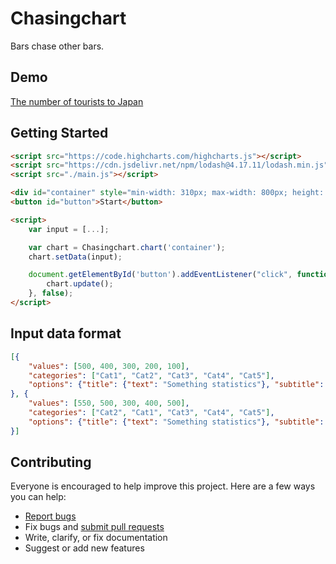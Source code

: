 # Chasingchart

Bars chase other bars.

## Demo

[The number of tourists to Japan](https://github.com/ts-3156/chasingchart/blob/master/media/tourists.gif)

## Getting Started

```html
<script src="https://code.highcharts.com/highcharts.js"></script>
<script src="https://cdn.jsdelivr.net/npm/lodash@4.17.11/lodash.min.js"></script>
<script src="./main.js"></script>

<div id="container" style="min-width: 310px; max-width: 800px; height: 400px; margin: 0 auto"></div>
<button id="button">Start</button>

<script>
    var input = [...];

    var chart = Chasingchart.chart('container');
    chart.setData(input);

    document.getElementById('button').addEventListener("click", function (event) {
        chart.update();
    }, false);
</script>
```

## Input data format

```json
[{
    "values": [500, 400, 300, 200, 100],
    "categories": ["Cat1", "Cat2", "Cat3", "Cat4", "Cat5"],
    "options": {"title": {"text": "Something statistics"}, "subtitle": {"text": "1900"}}
}, {
    "values": [550, 500, 300, 400, 500],
    "categories": ["Cat2", "Cat1", "Cat3", "Cat4", "Cat5"],
    "options": {"title": {"text": "Something statistics"}, "subtitle": {"text": "2000"}}
}]
```

## Contributing

Everyone is encouraged to help improve this project. Here are a few ways you can help:

- [Report bugs](https://github.com/ts-3156/chasingchart/issues)
- Fix bugs and [submit pull requests](https://github.com/ts-3156/chasingchart/pulls)
- Write, clarify, or fix documentation
- Suggest or add new features
